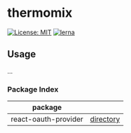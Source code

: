 # thermomix

[![License: MIT](https://img.shields.io/badge/License-MIT-green.svg)](LICENSE.md)
[![lerna](https://img.shields.io/badge/maintained%20with-lerna-cc00ff.svg)](https://lerna.js.org/)

## Usage

...

### Package Index

| package              |                                            |
| -------------------- | ------------------------------------------ |
| react-oauth-provider | [directory](packages/react-oauth-provider) |
